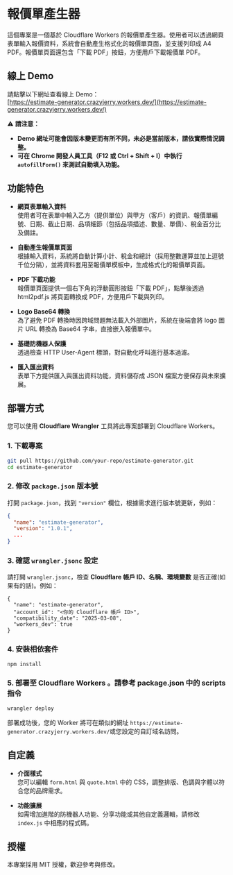 # 報價單產生器

這個專案是一個基於 Cloudflare Workers 的報價單產生器。使用者可以透過網頁表單輸入報價資料，系統會自動產生格式化的報價單頁面，並支援列印成 A4 PDF。報價單頁面還包含「下載 PDF」按鈕，方便用戶下載報價單 PDF。

## 線上 Demo

請點擊以下網址查看線上 Demo：  
[https://estimate-generator.crazyjerry.workers.dev/](https://estimate-generator.crazyjerry.workers.dev/)

⚠ **請注意：**
- **Demo 網址可能會因版本變更而有所不同，未必是當前版本，請依實際情況調整。**
- **可在 Chrome 開發人員工具（F12 或 Ctrl + Shift + I）中執行 `autofillForm()` 來測試自動填入功能。**

## 功能特色

- **網頁表單輸入資料**  
  使用者可在表單中輸入乙方（提供單位）與甲方（客戶）的資訊、報價單編號、日期、截止日期、品項細節（包括品項描述、數量、單價）、稅金百分比及備註。

- **自動產生報價單頁面**  
  根據輸入資料，系統將自動計算小計、稅金和總計（採用整數運算並加上逗號千位分隔），並將資料套用至報價單模板中，生成格式化的報價單頁面。

- **PDF 下載功能**  
  報價單頁面提供一個右下角的浮動圓形按鈕「下載 PDF」，點擊後透過 html2pdf.js 將頁面轉換成 PDF，方便用戶下載與列印。

- **Logo Base64 轉換**  
  為了避免 PDF 轉換時因跨域問題無法載入外部圖片，系統在後端會將 logo 圖片 URL 轉換為 Base64 字串，直接嵌入報價單中。

- **基礎防機器人保護**  
  透過檢查 HTTP User-Agent 標頭，對自動化呼叫進行基本過濾。

- **匯入匯出資料**  
  表單下方提供匯入與匯出資料功能，資料儲存成 JSON 檔案方便保存與未來擴展。

## 部署方式

您可以使用 **Cloudflare Wrangler** 工具將此專案部署到 Cloudflare Workers。

### 1. 下載專案

```bash
git pull https://github.com/your-repo/estimate-generator.git
cd estimate-generator
```

### 2. 修改 `package.json` 版本號

打開 `package.json`，找到 `"version"` 欄位，根據需求進行版本號更新，例如：

```json
{
  "name": "estimate-generator",
  "version": "1.0.1",
  ...
}
```

### 3. 確認 `wrangler.jsonc` 設定

請打開 `wrangler.jsonc`，檢查 **Cloudflare 帳戶 ID、名稱、環境變數** 是否正確(如果有的話)。例如：

```jsonc
{
  "name": "estimate-generator",
  "account_id": "<你的 Cloudflare 帳戶 ID>",
  "compatibility_date": "2025-03-08",
  "workers_dev": true
}
```

### 4. 安裝相依套件

```bash
npm install
```

### 5. 部署至 Cloudflare Workers 。請參考 package.json 中的 scripts 指令

```bash
wrangler deploy
```

部署成功後，您的 Worker 將可在類似的網址 `https://estimate-generator.crazyjerry.workers.dev/`或您設定的自訂域名訪問。

## 自定義

- **介面樣式**  
  您可以編輯 `form.html` 與 `quote.html` 中的 CSS，調整排版、色調與字體以符合您的品牌需求。

- **功能擴展**  
  如需增加進階的防機器人功能、分享功能或其他自定義邏輯，請修改 `index.js` 中相應的程式碼。

## 授權

本專案採用 MIT 授權，歡迎參考與修改。